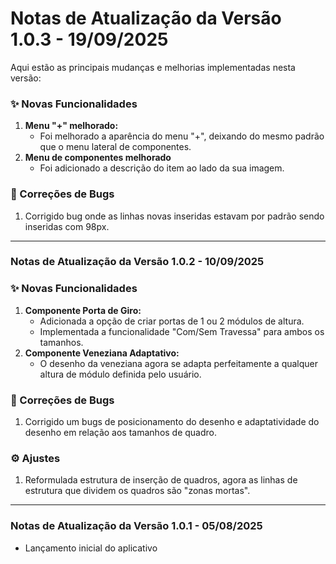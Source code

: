 # Notas de Atualização da Versão 1.0.3 - 19/09/2025

Aqui estão as principais mudanças e melhorias implementadas nesta versão:

### ✨ Novas Funcionalidades
1.  **Menu "+" melhorado:**
    * Foi melhorado a aparência do menu "+", deixando do mesmo padrão que o menu lateral de componentes.
2.  **Menu de componentes melhorado**
    * Foi adicionado a descrição do item ao lado da sua imagem.

### 🐛 Correções de Bugs
1.  Corrigido bug onde as linhas novas inseridas estavam por padrão sendo inseridas com 98px.

---
### **Notas de Atualização da Versão 1.0.2 - 10/09/2025**

### ✨ Novas Funcionalidades
1.  **Componente Porta de Giro:**
    * Adicionada a opção de criar portas de 1 ou 2 módulos de altura.
    * Implementada a funcionalidade "Com/Sem Travessa" para ambos os tamanhos.
2.  **Componente Veneziana Adaptativo:**
    * O desenho da veneziana agora se adapta perfeitamente a qualquer altura de módulo definida pelo usuário.

### 🐛 Correções de Bugs
1.  Corrigido um bugs de posicionamento do desenho e adaptatividade do desenho em relação aos tamanhos de quadro.

### ⚙️ Ajustes
1.  Reformulada estrutura de inserção de quadros, agora as linhas de estrutura que dividem os quadros são "zonas mortas".

---

### **Notas de Atualização da Versão 1.0.1 - 05/08/2025**
* Lançamento inicial do aplicativo
